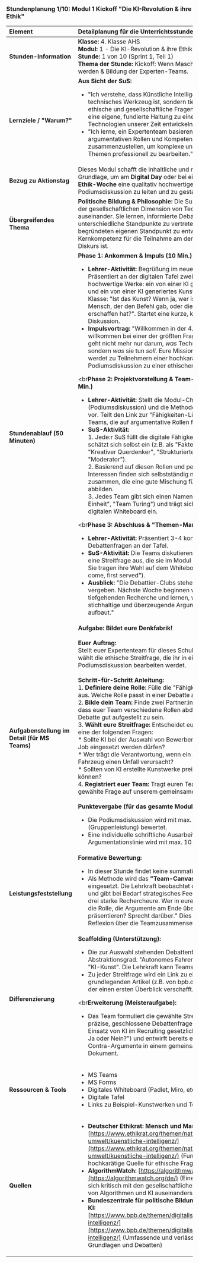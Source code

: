 ### **Stundenplanung 1/10: Modul 1 Kickoff "Die KI-Revolution & ihre Ethik"**

| **Element** | **Detailplanung für die Unterrichtsstunde** |
| :--- | :--- |
| **Stunden-Information** | **Klasse:** 4. Klasse AHS<br>**Modul:** 1 - Die KI-Revolution & ihre Ethik<br>**Stunde:** 1 von 10 (Sprint 1, Teil 1)<br>**Thema der Stunde:** Kickoff: Wenn Maschinen kreativ werden & Bildung der Experten-Teams. |
| **Lernziele / "Warum?"** | **Aus Sicht der SuS:**<br><ul><li>"Ich verstehe, dass Künstliche Intelligenz nicht nur ein technisches Werkzeug ist, sondern tiefgreifende ethische und gesellschaftliche Fragen aufwirft, damit ich eine eigene, fundierte Haltung zu einer der wichtigsten Technologien unserer Zeit entwickeln kann."</li><li>"Ich lerne, ein Expertenteam basierend auf argumentativen Rollen und Kompetenzen zusammenzustellen, um komplexe und kontroverse Themen professionell zu bearbeiten."</li></ul> |
| **Bezug zu Aktionstag** | Dieses Modul schafft die inhaltliche und methodische Grundlage, um am **Digital Day** oder bei einer schulinternen **Ethik-Woche** eine qualitativ hochwertige Podiumsdiskussion zu leiten und zu gestalten. |
| **Übergreifendes Thema** | **Politische Bildung & Philosophie:** Die SuS setzen sich mit der gesellschaftlichen Dimension von Technologie auseinander. Sie lernen, informierte Debatten zu führen, unterschiedliche Standpunkte zu vertreten und einen begründeten eigenen Standpunkt zu entwickeln, was eine Kernkompetenz für die Teilnahme am demokratischen Diskurs ist. |
| **Stundenablauf (50 Minuten)** | **Phase 1: Ankommen & Impuls (10 Min.)**<br><ul><li>**Lehrer-Aktivität:** Begrüßung im neuen Schuljahr. Präsentiert an der digitalen Tafel zwei qualitativ hochwertige Werke: ein von einer KI generiertes Gedicht und ein von einer KI generiertes Kunstwerk. Frage an die Klasse: "Ist das Kunst? Wenn ja, wer ist der Künstler – der Mensch, der den Befehl gab, oder die KI, die es erschaffen hat?". Startet eine kurze, kontroverse Diskussion.</li><li>**Impulsvortrag:** "Willkommen in der 4. Klasse und willkommen bei einer der größten Fragen unserer Zeit. Es geht nicht mehr nur darum, *was* Technologie kann, sondern *was* sie tun *soll*. Eure Mission dieses Modul: Ihr werdet zu Teilnehmern einer hochkarätigen Podiumsdiskussion zu einer ethischen KI-Frage."</li></ul><br**Phase 2: Projektvorstellung & Team-Neubildung (25 Min.)**<br><ul><li>**Lehrer-Aktivität:** Stellt die Modul-Challenge (Podiumsdiskussion) und die Methode zur Teambildung vor. Teilt den Link zur "Fähigkeiten-Liste 4.0" in MS Teams, die auf argumentative Rollen fokussiert ist.</li><li>**SuS-Aktivität:**<br>1. Jede:r SuS füllt die digitale Fähigkeiten-Liste aus und schätzt sich selbst ein (z.B. als "Fakten-Rechercheur", "Kreativer Querdenker", "Strukturierter Argumentator", "Moderator").<br>2. Basierend auf diesen Rollen und persönlichen Interessen finden sich selbstständig neue 3er-Teams zusammen, die eine gute Mischung für eine Debatte abbilden.<br>3. Jedes Team gibt sich einen Namen (z.B. "Die Ethik-Einheit", "Team Turing") und trägt sich auf einem digitalen Whiteboard ein.</li></ul><br**Phase 3: Abschluss & "Themen-Marktplatz" (15 Min.)**<br><ul><li>**Lehrer-Aktivität:** Präsentiert 3-4 kontroverse Debattenfragen an der Tafel.</li><li>**SuS-Aktivität:** Die Teams diskutieren kurz und wählen eine Streitfrage aus, die sie im Modul bearbeiten wollen. Sie tragen ihre Wahl auf dem Whiteboard ein ("First come, first served").</li><li>**Ausblick:** "Die Debattier-Clubs stehen, die Themen sind vergeben. Nächste Woche beginnen wir mit der tiefgehenden Recherche und lernen, wie man eine stichhaltige und überzeugende Argumentationskette aufbaut."</li></ul> |
| **Aufgabenstellung im Detail (für MS Teams)** | **Aufgabe: Bildet eure Denkfabrik!**<br><br>**Euer Auftrag:**<br>Stellt euer Expertenteam für dieses Schuljahr zusammen und wählt die ethische Streitfrage, die ihr in einer Podiumsdiskussion bearbeiten werdet.<br><br>**Schritt-für-Schritt Anleitung:**<br>1.  **Definiere deine Rolle:** Fülle die "Fähigkeiten-Liste 4.0" aus. Welche Rolle passt in einer Debatte am besten zu dir?<br>2.  **Bilde dein Team:** Finde zwei Partner:innen. Achtet darauf, dass euer Team verschiedene Rollen abdeckt, um für die Debatte gut aufgestellt zu sein.<br>3.  **Wählt eure Streitfrage:** Entscheidet euch als Team für eine der folgenden Fragen:<br>    *   Sollte KI bei der Auswahl von Bewerber:innen für einen Job eingesetzt werden dürfen?<br>    *   Wer trägt die Verantwortung, wenn ein autonomes Fahrzeug einen Unfall verursacht?<br>    *   Sollten von KI erstellte Kunstwerke preisgekrönt werden können?<br>4.  **Registriert euer Team:** Tragt euren Teamnamen und eure gewählte Frage auf unserem gemeinsamen Whiteboard ein.<br><br>**Punktevergabe (für das gesamte Modul):**<br><ul><li>Die Podiumsdiskussion wird mit max. 25 Punkten (Gruppenleistung) bewertet.</li><li>Eine individuelle schriftliche Ausarbeitung der eigenen Argumentationslinie wird mit max. 10 Punkten bewertet.</li></ul> |
| **Leistungsfeststellung** | **Formative Bewertung:**<br><ul><li>In dieser Stunde findet keine summative Bewertung statt.</li><li>Als Methode wird das **"Team-Canvas-Coaching"** eingesetzt. Die Lehrkraft beobachtet die Teambildung und gibt bei Bedarf strategisches Feedback: "Ihr habt drei starke Rechercheure. Wer in eurem Team übernimmt die Rolle, die Argumente am Ende überzeugend zu präsentieren? Sprecht darüber." Dies fördert die Meta-Reflexion über die Teamzusammensetzung.</li></ul> |
| **Differenzierung** | **Scaffolding (Unterstützung):**<br><ul><li>Die zur Auswahl stehenden Debattenfragen variieren im Abstraktionsgrad. "Autonomes Fahren" ist greifbarer als "KI-Kunst". Die Lehrkraft kann Teams gezielt beraten.</li><li>Zu jeder Streitfrage wird ein Link zu einem grundlegenden Artikel (z.B. von bpb.de) bereitgestellt, der einen ersten Überblick verschafft.</li></ul><br**Erweiterung (Meisteraufgabe):**<br><ul><li>Das Team formuliert die gewählte Streitfrage in eine präzise, geschlossene Debattenfrage um (z.B. "Sollte der Einsatz von KI im Recruiting gesetzlich verboten werden? Ja oder Nein?") und entwirft bereits erste Pro- und Contra-Argumente in einem gemeinsamen Word-Dokument.</li></ul> |
| **Ressourcen & Tools** | <ul><li>MS Teams</li><li>MS Forms</li><li>Digitales Whiteboard (Padlet, Miro, etc.)</li><li>Digitale Tafel</li><li>Links zu Beispiel-Kunstwerken und Texten von KIs</li></ul> |
| **Quellen**| <ul><li>**Deutscher Ethikrat: Mensch und Maschine - KI:** [https://www.ethikrat.org/themen/natur-und-umwelt/kuenstliche-intelligenz/](https://www.ethikrat.org/themen/natur-und-umwelt/kuenstliche-intelligenz/) (Fundierte, hochkarätige Quelle für ethische Fragestellungen)</li><li>**AlgorithmWatch:** [https://algorithmwatch.org/de/](https://algorithmwatch.org/de/) (Eine Organisation, die sich kritisch mit den gesellschaftlichen Auswirkungen von Algorithmen und KI auseinandersetzt)</li><li>**Bundeszentrale für politische Bildung (bpb): Dossier KI:** [https://www.bpb.de/themen/digitalisierung/kuenstliche-intelligenz/](https://www.bpb.de/themen/digitalisierung/kuenstliche-intelligenz/) (Umfassende und verlässliche Quelle für Grundlagen und Debatten)</li></ul> |

